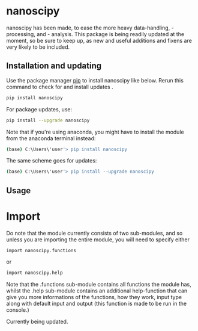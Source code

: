 # nanoscipy

nanoscipy has been made, to ease the more heavy data-handling, -processing, and - analysis. 
This package is being readily updated at the moment, so be sure to keep up, as new and useful additions and fixens are very likely to be included.

## Installation and updating
Use the package manager [pip](https://pip.pypa.io/en/stable/) to install nanoscipy like below. 
Rerun this command to check for and install  updates .
```bash
pip install nanoscipy
```
For package updates, use:
```bash
pip install --upgrade nanoscipy
```
Note that if you're using anaconda, you might have to install the module from the anaconda terminal instead: 
```bash
(base) C:\Users\'user'> pip install nanoscipy
```
The same scheme goes for updates:
```bash
(base) C:\Users\'user'> pip install --upgrade nanoscipy
```
## Usage
# Import
Do note that the module currently consists of two sub-modules, and so unless you are importing the entire module, you will need to specify either
```bash
import nanoscipy.functions
```
or
```bash
import nanoscipy.help
```
Note that the .functions sub-module contains all functions the module has, whilst the .help sub-module contains an additional help-function that can give you more informations of the functions, how they work, input type along with default input and output (this function is made to be run in the console.)

Currently being updated.
